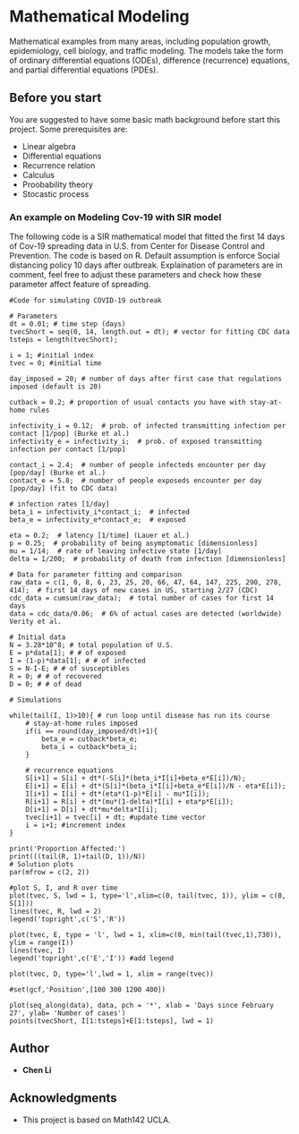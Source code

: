 # Mathematical Modeling

Mathematical examples from many areas, including population growth, epidemiology, cell biology, and traffic modeling. The models take the form of ordinary differential equations (ODEs), difference (recurrence) equations, and partial differential equations (PDEs).

## Before you start

You are suggested to have some basic math background before start this project. Some prerequisites are:
* Linear algebra
* Differential equations
* Recurrence relation
* Calculus
* Proobability theory
* Stocastic process


### An example on Modeling Cov-19 with SIR model

The following code is a SIR mathematical model that fitted the first 14 days of Cov-19 spreading data in U.S. 
from Center for Disease Control and Prevention. 
The code is based on R. 
Default assumption is enforce Social distancing policy 10 days after outbreak.
Explaination of parameters are in comment, feel free to adjust these parameters and check how these parameter
affect feature of spreading.

```
#Code for simulating COVID-19 outbreak

# Parameters
dt = 0.01; # time step (days)
tvecShort = seq(0, 14, length.out = dt); # vector for fitting CDC data
tsteps = length(tvecShort);

i = 1; #initial index
tvec = 0; #initial time

day_imposed = 20; # number of days after first case that regulations imposed (default is 20)

cutback = 0.2; # proportion of usual contacts you have with stay-at-home rules

infectivity_i = 0.12;  # prob. of infected transmitting infection per contact [1/pop] (Burke et al.)
infectivity_e = infectivity_i;  # prob. of exposed transmitting infection per contact [1/pop]

contact_i = 2.4;  # number of people infecteds encounter per day [pop/day] (Burke et al.)
contact_e = 5.8;  # number of people exposeds encounter per day [pop/day] (fit to CDC data)

# infection rates [1/day]
beta_i = infectivity_i*contact_i;  # infected
beta_e = infectivity_e*contact_e;  # exposed

eta = 0.2;  # latency [1/time] (Lauer et al.)
p = 0.25;  # probability of being asymptomatic [dimensionless]
mu = 1/14;  # rate of leaving infective state [1/day]
delta = 1/200;  # probability of death from infection [dimensionless]

# Data for parameter fitting and comparison
raw_data = c(1, 0, 8, 6, 23, 25, 20, 66, 47, 64, 147, 225, 290, 278, 414);  # first 14 days of new cases in US, starting 2/27 (CDC)
cdc_data = cumsum(raw_data);  # total number of cases for first 14 days
data = cdc_data/0.06;  # 6% of actual cases are detected (worldwide) Verity et al.

# Initial data
N = 3.28*10^8; # total population of U.S.
E = p*data[1]; # # of exposed 
I = (1-p)*data[1]; # # of infected
S = N-I-E; # # of susceptibles
R = 0; # # of recovered
D = 0; # # of dead

# Simulations

while(tail(I, 1)>10){ # run loop until disease has run its course
    # stay-at-home rules imposed
    if(i == round(day_imposed/dt)+1){
        beta_e = cutback*beta_e;
        beta_i = cutback*beta_i;
    }
        
    # recurrence equations
    S[i+1] = S[i] + dt*(-S[i]*(beta_i*I[i]+beta_e*E[i])/N);
    E[i+1] = E[i] + dt*(S[i]*(beta_i*I[i]+beta_e*E[i])/N - eta*E[i]);
    I[i+1] = I[i] + dt*(eta*(1-p)*E[i] - mu*I[i]);
    R[i+1] = R[i] + dt*(mu*(1-delta)*I[i] + eta*p*E[i]);
    D[i+1] = D[i] + dt*mu*delta*I[i];
    tvec[i+1] = tvec[i] + dt; #update time vector
    i = i+1; #increment index
}

print('Proportion Affected:')
print(((tail(R, 1)+tail(D, 1))/N))
# Solution plots
par(mfrow = c(2, 2))

#plot S, I, and R over time
plot(tvec, S, lwd = 1, type='l',xlim=c(0, tail(tvec, 1)), ylim = c(0, S[1]))
lines(tvec, R, lwd = 2)
legend('topright',c('S','R')) 

plot(tvec, E, type = 'l', lwd = 1, xlim=c(0, min(tail(tvec,1),730)), ylim = range(I))
lines(tvec, I)
legend('topright',c('E','I')) #add legend

plot(tvec, D, type='l',lwd = 1, xlim = range(tvec))

#set(gcf,'Position',[100 300 1200 400])

plot(seq_along(data), data, pch = '*', xlab = 'Days since February 27', ylab= 'Number of cases')
points(tvecShort, I[1:tsteps]+E[1:tsteps], lwd = 1)
```

## Author

* **Chen Li** 


## Acknowledgments

* This project is based on Math142 UCLA.
